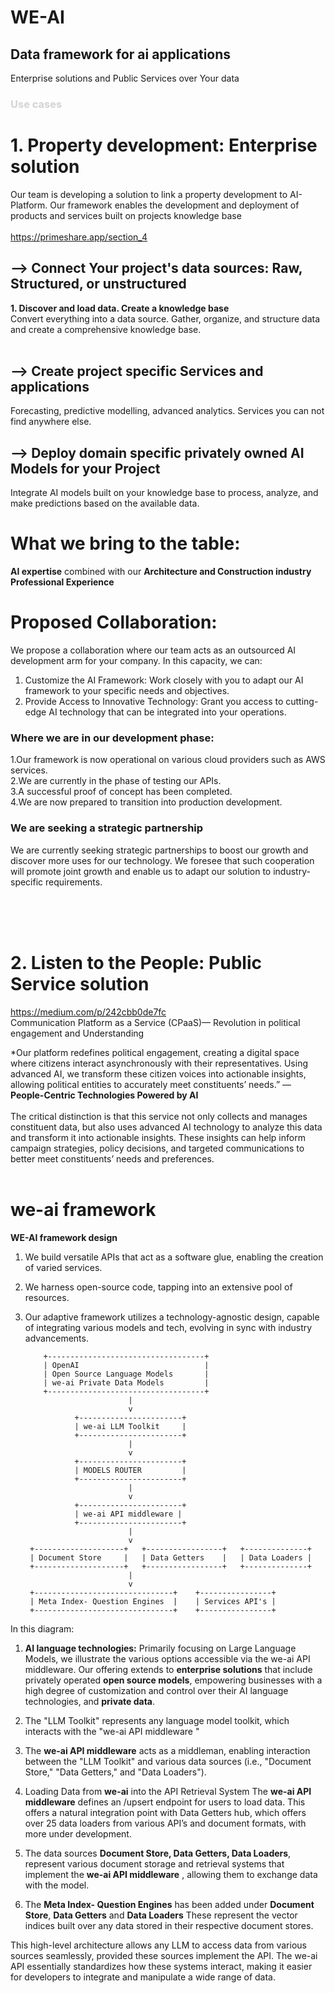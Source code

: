 # WE-AI 
## Data framework for ai applications
Enterprise solutions and Public Services over Your data

<h3 style="color:#D3D3D3">Use cases</h2>


# 1. Property development: Enterprise solution
Our team is developing a solution to link a property development to AI-Platform. Our framework enables the development and deployment of products and services built on projects knowledge base<br><br>
https://primeshare.app/section_4 <br>


## --> Connect Your project's data sources: Raw, Structured, or unstructured

**1. Discover and load data. Create a knowledge base**<br>
Convert everything into a data source. Gather, organize, and structure data and create a comprehensive knowledge base.<br><br>

## --> Create project specific Services and applications<br>
Forecasting, predictive modelling, advanced analytics. Services you can not find anywhere else.


## --> Deploy domain specific privately owned AI Models for your Project<br>
Integrate AI models built on your knowledge base to process, analyze, and make predictions based on the available data.<br>

# What we bring to the table:<br>
**AI expertise** combined with our **Architecture and Construction industry Professional Experience**

# Proposed Collaboration:<br>
We propose a collaboration where our team acts as an outsourced AI development arm for your company. In this capacity, we can:<br>
1. Customize the AI Framework: Work closely with you to adapt our AI framework to your specific needs and objectives.
2. Provide Access to Innovative Technology: Grant you access to cutting-edge AI technology that can be integrated into your operations.

### Where we are in our development phase:<br>
1.Our framework is now operational on various cloud providers such as AWS services.<br>
2.We are currently in the phase of testing our APIs.<br>
3.A successful proof of concept has been completed.<br>
4.We are now prepared to transition into production development.<br>

### We are seeking a strategic partnership
We are currently seeking strategic partnerships to boost our growth and discover more uses for our technology.
We foresee that such cooperation will promote joint growth and enable us to adapt our solution to industry-specific requirements.<br><br>

<br><br>
# 2. Listen to the People: Public Service solution

https://medium.com/p/242cbb0de7fc<br>
Communication Platform as a Service (CPaaS)— Revolution in political engagement and Understanding

*Our platform redefines political engagement, creating a digital space where citizens interact asynchronously with their representatives. Using advanced AI, we transform these citizen voices into actionable insights, allowing political entities to accurately meet constituents’ needs.” — **People-Centric Technologies Powered by AI**<br><br>
The critical distinction is that this service not only collects and manages constituent data, but also uses advanced AI technology to analyze this data and transform it into actionable insights. These insights can help inform campaign strategies, policy decisions, and targeted communications to better meet constituents’ needs and preferences.<br><br>

# we-ai framework
**WE-AI framework design**
1. We build versatile APIs that act as a software glue, enabling the creation of varied services.
2. We harness open-source code, tapping into an extensive pool of resources.
3. Our adaptive framework utilizes a technology-agnostic design, capable of integrating various models and tech, evolving in sync with industry advancements.



           +-----------------------------------+
           | OpenAI                            |
           | Open Source Language Models       |
           | we-ai Private Data Models         |
           +-----------------------------------+
                              |
                              v
                  +-----------------------+
                  | we-ai LLM Toolkit     |
                  +-----------------------+
                              |
                              v
                  +-----------------------+
                  | MODELS ROUTER         |
                  +-----------------------+
                              |
                              v
                  +-----------------------+
                  | we-ai API middleware |
                  +-----------------------+
                              |
                              v
        +--------------------+   +-----------------+   +--------------+
        | Document Store     |   | Data Getters    |   | Data Loaders |
        +--------------------+   +-----------------+   +--------------+
                              |
                              v
        +-------------------------------+    +----------------+
        | Meta Index- Question Engines  |    | Services API's |
        +-------------------------------+    +----------------+
        
In this diagram:
1. **AI language technologies:** 
Primarily focusing on Large Language Models, we illustrate the various options accessible via the we-ai API middleware. 
Our offering extends to **enterprise solutions** that include privately operated **open source models**, empowering businesses with a high degree of customization and control over their AI language technologies, and **private data**.

1. The "LLM Toolkit" represents any language model toolkit, which interacts with the "we-ai API middleware "

2. The **we-ai API middleware** acts as a middleman, enabling interaction between the "LLM Toolkit" and various data sources (i.e., "Document Store," "Data Getters," and "Data Loaders").

3. Loading Data from **we-ai** into the API Retrieval System
The **we-ai API middleware** defines an /upsert endpoint for users to load data. This offers a natural integration point with Data Getters hub, which offers over 25 data loaders from various API’s and document formats, with more under development.

4. The data sources **Document Store, Data Getters, Data Loaders**, represent various document storage and retrieval systems that implement the **we-ai API middleware** , allowing them to exchange data with the model.

5. The **Meta Index- Question Engines** has been added under **Document Store**, **Data Getters** and **Data Loaders** These represent the vector indices built over any data stored in their respective document stores.

This high-level architecture allows any LLM to access data from various sources seamlessly, provided these sources implement the API. The we-ai API essentially standardizes how these systems interact, making it easier for developers to integrate and manipulate a wide range of data.



